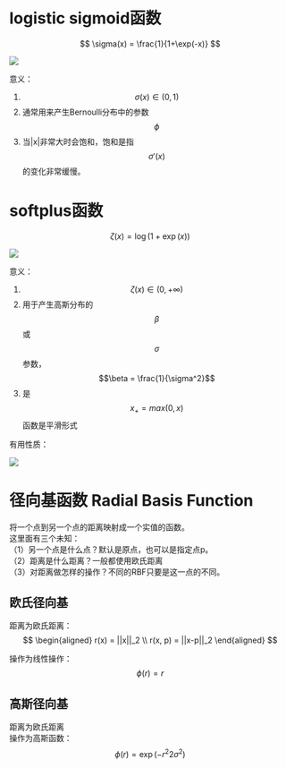 # logistic sigmoid函数
$$
\sigma(x) = \frac{1}{1+\exp(-x)}
$$

![](http://windmissing.github.io/images_for_gitbook/mathematics_basic_for_ML/2.png)   

意义：
1. $$\sigma(x) \in (0, 1)$$  
2. 通常用来产生Bernoulli分布中的参数$$\phi$$  
3. 当|x|非常大时会饱和，饱和是指$$\sigma'(x)$$的变化非常缓慢。  

# softplus函数

$$
\zeta(x) = \log(1+\exp(x))
$$

![](http://windmissing.github.io/images_for_gitbook/mathematics_basic_for_ML/3.png)  

意义：  
1. $$\zeta(x) \in (0, +\infty)$$  
2. 用于产生高斯分布的$$\beta$$或$$\sigma$$参数，$$\beta = \frac{1}{\sigma^2}$$  
3. 是$$x_+ = max(0, x)$$函数是平滑形式  

有用性质：  

![](http://windmissing.github.io/images_for_gitbook/mathematics_basic_for_ML/4.png)  

# 径向基函数 Radial Basis Function

将一个点到另一个点的距离映射成一个实值的函数。    
这里面有三个未知：  
（1）另一个点是什么点？默认是原点，也可以是指定点p。  
（2）距离是什么距离？一般都使用欧氏距离  
（3）对距离做怎样的操作？不同的RBF只要是这一点的不同。  

## 欧氏径向基  

距离为欧氏距离：  
$$
\begin{aligned}
r(x) = ||x||_2  \\
r(x, p) = ||x-p||_2
\end{aligned}
$$

操作为线性操作：  
$$
\phi(r) = r
$$

## 高斯径向基  

距离为欧氏距离  
操作为高斯函数：  
$$
\phi(r) = \exp(-{r^2}{2\sigma^2})
$$
